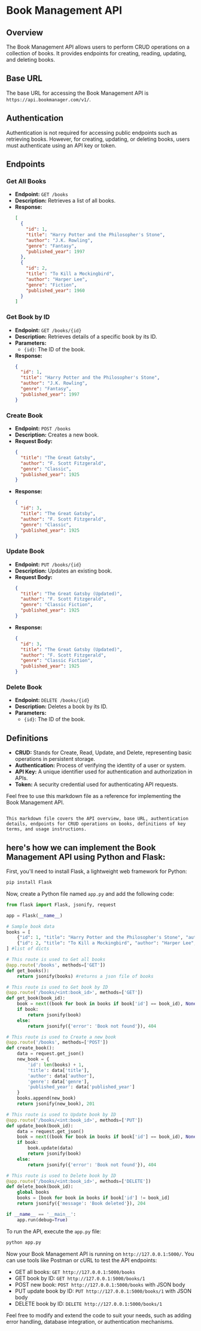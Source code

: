 # Book Management API

## Overview

The Book Management API allows users to perform CRUD operations on a collection of books. It provides endpoints for creating, reading, updating, and deleting books.

## Base URL

The base URL for accessing the Book Management API is `https://api.bookmanager.com/v1/`.

## Authentication

Authentication is not required for accessing public endpoints such as retrieving books. However, for creating, updating, or deleting books, users must authenticate using an API key or token.

## Endpoints

### Get All Books

- **Endpoint:** `GET /books`
- **Description:** Retrieves a list of all books.
- **Response:**
  ```json
  [
    {
      "id": 1,
      "title": "Harry Potter and the Philosopher's Stone",
      "author": "J.K. Rowling",
      "genre": "Fantasy",
      "published_year": 1997
    },
    {
      "id": 2,
      "title": "To Kill a Mockingbird",
      "author": "Harper Lee",
      "genre": "Fiction",
      "published_year": 1960
    }
  ]
  ```


### Get Book by ID

- **Endpoint:** `GET /books/{id}`
- **Description:** Retrieves details of a specific book by its ID.
- **Parameters:**
  - `{id}`: The ID of the book.
- **Response:**
  ```json
  {
    "id": 1,
    "title": "Harry Potter and the Philosopher's Stone",
    "author": "J.K. Rowling",
    "genre": "Fantasy",
    "published_year": 1997
  }
  ```

### Create Book

- **Endpoint:** `POST /books`
- **Description:** Creates a new book.
- **Request Body:**
  ```json
  {
    "title": "The Great Gatsby",
    "author": "F. Scott Fitzgerald",
    "genre": "Classic",
    "published_year": 1925
  }
  ```
- **Response:**
  ```json
  {
    "id": 3,
    "title": "The Great Gatsby",
    "author": "F. Scott Fitzgerald",
    "genre": "Classic",
    "published_year": 1925
  }
  ```

### Update Book

- **Endpoint:** `PUT /books/{id}`
- **Description:** Updates an existing book.
- **Request Body:**
  ```json
  {
    "title": "The Great Gatsby (Updated)",
    "author": "F. Scott Fitzgerald",
    "genre": "Classic Fiction",
    "published_year": 1925
  }
  ```
- **Response:**
  ```json
  {
    "id": 3,
    "title": "The Great Gatsby (Updated)",
    "author": "F. Scott Fitzgerald",
    "genre": "Classic Fiction",
    "published_year": 1925
  }
  ```

### Delete Book

- **Endpoint:** `DELETE /books/{id}`
- **Description:** Deletes a book by its ID.
- **Parameters:**
  - `{id}`: The ID of the book.

## Definitions

- **CRUD:** Stands for Create, Read, Update, and Delete, representing basic operations in persistent storage.
- **Authentication:** Process of verifying the identity of a user or system.
- **API Key:** A unique identifier used for authentication and authorization in APIs.
- **Token:** A security credential used for authenticating API requests.

Feel free to use this markdown file as a reference for implementing the Book Management API.

```

This markdown file covers the API overview, base URL, authentication details, endpoints for CRUD operations on books, definitions of key terms, and usage instructions.
```
## here's how we can implement the Book Management API using Python and Flask:

First, you'll need to install Flask, a lightweight web framework for Python:

```bash
pip install Flask
```

Now, create a Python file named `app.py` and add the following code:

```python
from flask import Flask, jsonify, request

app = Flask(__name__)

# Sample book data
books = [
    {"id": 1, "title": "Harry Potter and the Philosopher's Stone", "author": "J.K. Rowling", "genre": "Fantasy", "published_year": 1997},
    {"id": 2, "title": "To Kill a Mockingbird", "author": "Harper Lee", "genre": "Fiction", "published_year": 1960}
] #list of dicts

# This route is used to Get all books
@app.route('/books', methods=['GET'])
def get_books():
    return jsonify(books) #returns a json file of books

# This route is used to Get book by ID
@app.route('/books/<int:book_id>', methods=['GET'])
def get_book(book_id):
    book = next((book for book in books if book['id'] == book_id), None)
    if book:
        return jsonify(book)
    else:
        return jsonify({'error': 'Book not found'}), 404

# This route is used to Create a new book
@app.route('/books', methods=['POST'])
def create_book():
    data = request.get_json()
    new_book = {
        'id': len(books) + 1,
        'title': data['title'],
        'author': data['author'],
        'genre': data['genre'],
        'published_year': data['published_year']
    }
    books.append(new_book)
    return jsonify(new_book), 201

# This route is used to Update book by ID
@app.route('/books/<int:book_id>', methods=['PUT'])
def update_book(book_id):
    data = request.get_json()
    book = next((book for book in books if book['id'] == book_id), None)
    if book:
        book.update(data)
        return jsonify(book)
    else:
        return jsonify({'error': 'Book not found'}), 404

# This route is used to Delete book by ID
@app.route('/books/<int:book_id>', methods=['DELETE'])
def delete_book(book_id):
    global books
    books = [book for book in books if book['id'] != book_id]
    return jsonify({'message': 'Book deleted'}), 204

if __name__ == '__main__':
    app.run(debug=True)
```

To run the API, execute the `app.py` file:

```bash
python app.py
```

Now your Book Management API is running on `http://127.0.0.1:5000/`. You can use tools like Postman or cURL to test the API endpoints:

- GET all books: `GET http://127.0.0.1:5000/books`
- GET book by ID: `GET http://127.0.0.1:5000/books/1`
- POST new book: `POST http://127.0.0.1:5000/books` with JSON body
- PUT update book by ID: `PUT http://127.0.0.1:5000/books/1` with JSON body
- DELETE book by ID: `DELETE http://127.0.0.1:5000/books/1`

Feel free to modify and extend the code to suit your needs, such as adding error handling, database integration, or authentication mechanisms.
